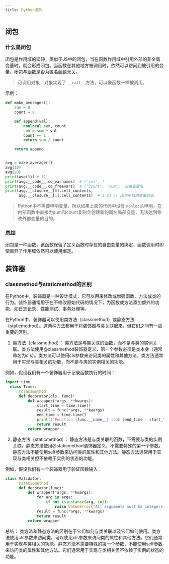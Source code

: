 ```yaml
---
title: Python进阶
---
```

## 闭包

### 什么是闭包

闭包是作用域的延伸，类似于JS中的闭包，当在函数作用域中引用外部的非全局变量时，就会形成闭包。当函数在其他地方被调用时，依然可以访问到被引用的变量。闭包与函数是否为匿名函数无关。

> 可调用对象：对象实现了 `__call__`方法，可以像函数一样被调用。

示例：

```python
def make_averager():
    sum = 0
    count = 0

    def append(val):
        nonlocal sum, count
        sum = sum + val
        count += 1
        return sum / count

    return append


avg = make_averager()
avg(10)
avg(20)
print(avg(3)) # 11
print(avg.__code__.co_varnames)  # ('val', )
print(avg.__code__.co_freevars)  # ('count', 'sum'), 自由变量名
print(avg.__closure__[0].cell_contents,
      avg.__closure__[1].cell_contents)  # 3 33 // 闭包中自由变量的值
```

> Python中不需要申明变量，所以如果上面的代码中没有 `nonlocal`申明，在内部函数中直接为sum和count复制会创建新的同名局部变量，无法达到修改外部变量的目的。

### 总结

闭包是一种函数，该函数保留了定义函数时存在的自由变量的绑定，函数调用时即使离开了作用域依然可以使用绑定。

## 装饰器

### classmethod与staticmethod的区别

在Python中，装饰器是一种设计模式，它可以用来修改或增强函数、方法或类的行为。装饰器通常用于在不修改原始代码的情况下，为函数或方法添加额外的功能，如日志记录、性能测试、事务处理等。

在Python中，装饰器可以使用类方法（classmethod）或静态方法（staticmethod）。这两种方法都用于将装饰器与类关联起来，但它们之间有一些重要的区别。

1. 类方法（classmethod）：
   类方法是与类关联的函数，而不是与类的实例关联。类方法使用@classmethod装饰器定义，第一个参数必须是类本身（通常命名为cls）。类方法可以使用cls参数来访问类的属性和其他方法。类方法通常用于实现与类相关的功能，而不是与类的实例相关的功能。

例如，假设我们有一个装饰器用于记录函数执行的时间：

```python
import time
  class Timer:
      @classmethod
      def decorator(cls, func):
          def wrapper(*args, **kwargs):
              start_time = time.time()
              result = func(*args, **kwargs)
              end_time = time.time()
              print(f"Function {func.__name__} took {end_time - start_time} seconds to execute.")
              return result
          return wrapper
```

2. 静态方法（staticmethod）：
   静态方法是与类关联的函数，不需要与类的实例关联。静态方法使用@staticmethod装饰器定义，不需要特殊的第一个参数。静态方法不能使用self参数来访问类的属性和其他方法。静态方法通常用于实现与类相关但不依赖于实例的状态的功能。

例如，假设我们有一个装饰器用于验证函数输入：

```python
class Validator:
      @staticmethod
      def decorator(func):
          def wrapper(*args, **kwargs):
              for arg in args:
                  if not isinstance(arg, int):
                      raise ValueError("All arguments must be integers.")
              result = func(*args, **kwargs)
              return result
          return wrapper
```

总结：
类方法和静态方法的区别在于它们如何与类关联以及它们如何使用。类方法使用cls参数来访问类，可以使用cls参数来访问类的属性和其他方法。它们通常用于实现与类相关的功能。静态方法不需要特殊的第一个参数，不能使用self参数来访问类的属性和其他方法。它们通常用于实现与类相关但不依赖于实例的状态的功能。
